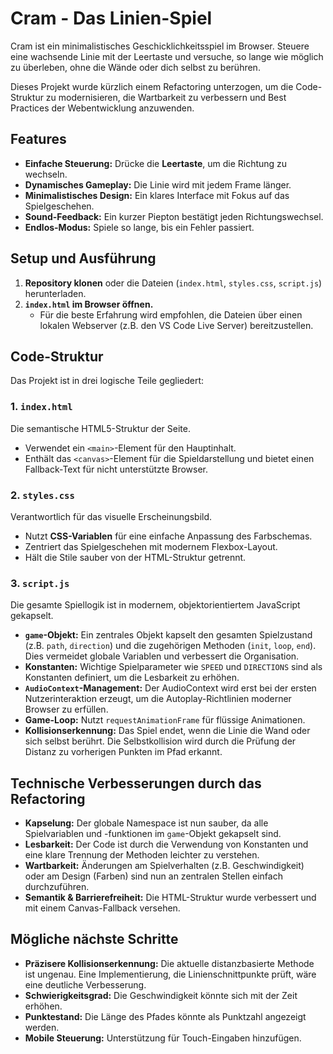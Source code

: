 # Cram - Das Linien-Spiel

Cram ist ein minimalistisches Geschicklichkeitsspiel im Browser. Steuere eine wachsende Linie mit der Leertaste und versuche, so lange wie möglich zu überleben, ohne die Wände oder dich selbst zu berühren.

Dieses Projekt wurde kürzlich einem Refactoring unterzogen, um die Code-Struktur zu modernisieren, die Wartbarkeit zu verbessern und Best Practices der Webentwicklung anzuwenden.

## Features

- **Einfache Steuerung:** Drücke die **Leertaste**, um die Richtung zu wechseln.
- **Dynamisches Gameplay:** Die Linie wird mit jedem Frame länger.
- **Minimalistisches Design:** Ein klares Interface mit Fokus auf das Spielgeschehen.
- **Sound-Feedback:** Ein kurzer Piepton bestätigt jeden Richtungswechsel.
- **Endlos-Modus:** Spiele so lange, bis ein Fehler passiert.

## Setup und Ausführung

1.  **Repository klonen** oder die Dateien (`index.html`, `styles.css`, `script.js`) herunterladen.
2.  **`index.html` im Browser öffnen.**
    - Für die beste Erfahrung wird empfohlen, die Dateien über einen lokalen Webserver (z.B. den VS Code Live Server) bereitzustellen.

## Code-Struktur

Das Projekt ist in drei logische Teile gegliedert:

### 1. `index.html`
Die semantische HTML5-Struktur der Seite.
- Verwendet ein `<main>`-Element für den Hauptinhalt.
- Enthält das `<canvas>`-Element für die Spieldarstellung und bietet einen Fallback-Text für nicht unterstützte Browser.

### 2. `styles.css`
Verantwortlich für das visuelle Erscheinungsbild.
- Nutzt **CSS-Variablen** für eine einfache Anpassung des Farbschemas.
- Zentriert das Spielgeschehen mit modernem Flexbox-Layout.
- Hält die Stile sauber von der HTML-Struktur getrennt.

### 3. `script.js`
Die gesamte Spiellogik ist in modernem, objektorientiertem JavaScript gekapselt.
- **`game`-Objekt:** Ein zentrales Objekt kapselt den gesamten Spielzustand (z.B. `path`, `direction`) und die zugehörigen Methoden (`init`, `loop`, `end`). Dies vermeidet globale Variablen und verbessert die Organisation.
- **Konstanten:** Wichtige Spielparameter wie `SPEED` und `DIRECTIONS` sind als Konstanten definiert, um die Lesbarkeit zu erhöhen.
- **`AudioContext`-Management:** Der AudioContext wird erst bei der ersten Nutzerinteraktion erzeugt, um die Autoplay-Richtlinien moderner Browser zu erfüllen.
- **Game-Loop:** Nutzt `requestAnimationFrame` für flüssige Animationen.
- **Kollisionserkennung:** Das Spiel endet, wenn die Linie die Wand oder sich selbst berührt. Die Selbstkollision wird durch die Prüfung der Distanz zu vorherigen Punkten im Pfad erkannt.

## Technische Verbesserungen durch das Refactoring

- **Kapselung:** Der globale Namespace ist nun sauber, da alle Spielvariablen und -funktionen im `game`-Objekt gekapselt sind.
- **Lesbarkeit:** Der Code ist durch die Verwendung von Konstanten und eine klare Trennung der Methoden leichter zu verstehen.
- **Wartbarkeit:** Änderungen am Spielverhalten (z.B. Geschwindigkeit) oder am Design (Farben) sind nun an zentralen Stellen einfach durchzuführen.
- **Semantik & Barrierefreiheit:** Die HTML-Struktur wurde verbessert und mit einem Canvas-Fallback versehen.

## Mögliche nächste Schritte

- **Präzisere Kollisionserkennung:** Die aktuelle distanzbasierte Methode ist ungenau. Eine Implementierung, die Linienschnittpunkte prüft, wäre eine deutliche Verbesserung.
- **Schwierigkeitsgrad:** Die Geschwindigkeit könnte sich mit der Zeit erhöhen.
- **Punktestand:** Die Länge des Pfades könnte als Punktzahl angezeigt werden.
- **Mobile Steuerung:** Unterstützung für Touch-Eingaben hinzufügen.